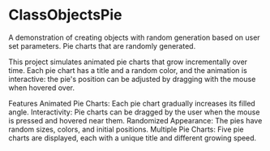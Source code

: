 # ClassObjectsPie
A demonstration of creating objects with random generation based on user set parameters. Pie charts that are randomly generated.

This project simulates animated pie charts that grow incrementally over time. Each pie chart has a title and a random color, and the animation is interactive: the pie's position can be adjusted by dragging with the mouse when hovered over.

Features
Animated Pie Charts: Each pie chart gradually increases its filled angle.
Interactivity: Pie charts can be dragged by the user when the mouse is pressed and hovered near them.
Randomized Appearance: The pies have random sizes, colors, and initial positions.
Multiple Pie Charts: Five pie charts are displayed, each with a unique title and different growing speed.
